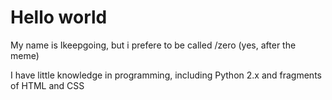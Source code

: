 # Hello world
My name is Ikeepgoing, 
but i prefere to be called /zero 
(yes, after the meme)

I have little knowledge in programming, 
including Python 2.x and fragments of HTML and CSS

